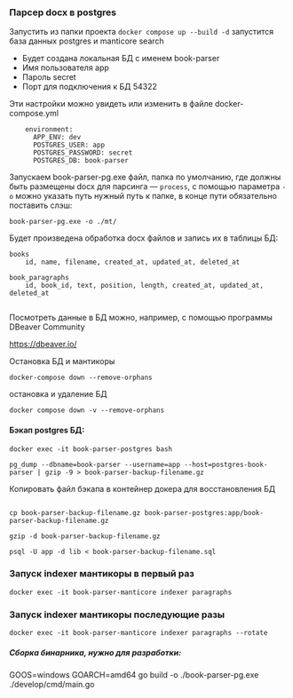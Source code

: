 ### Парсер docx в postgres

Запустить из папки проекта `docker compose up --build -d`
запустится база данных postgres и manticore search

- Будет создана локальная БД с именем book-parser
- Имя пользователя app
- Пароль secret
- Порт для подключения к БД 54322

Эти настройки можно увидеть или изменить в файле docker-compose.yml
```
    environment:
      APP_ENV: dev
      POSTGRES_USER: app
      POSTGRES_PASSWORD: secret
      POSTGRES_DB: book-parser
```

Запускаем book-parser-pg.exe файл, папка по умолчанию, где должны быть размещены docx для парсинга — `process`, с помощью параметра `-o` можно указать путь нужный путь к папке, в конце пути обязательно поставить слэш:

`book-parser-pg.exe -o ./mt/`

Будет произведена обработка docx файлов и запись их в таблицы БД:
```
books
    id, name, filename, created_at, updated_at, deleted_at

book_paragraphs
    id, book_id, text, position, length, created_at, updated_at, deleted_at
    
```

Посмотреть данные в БД можно, например, с помощью программы DBeaver Community

https://dbeaver.io/

Остановка БД и мантикоры

`docker-compose down --remove-orphans`

остановка и удаление БД

`docker compose down -v --remove-orphans`


#### Бэкап postgres БД:
```
docker exec -it book-parser-postgres bash

pg_dump --dbname=book-parser --username=app --host=postgres-book-parser | gzip -9 > book-parser-backup-filename.gz

```

Копировать файл бэкапа в контейнер докера для восстановления БД
```

cp book-parser-backup-filename.gz book-parser-postgres:app/book-parser-backup-filename.gz

gzip -d book-parser-backup-filename.gz

psql -U app -d lib < book-parser-backup-filename.sql

```

### Запуск indexer мантикоры в первый раз

```
docker exec -it book-parser-manticore indexer paragraphs
```

### Запуск indexer мантикоры последующие разы 

```
docker exec -it book-parser-manticore indexer paragraphs --rotate
```

##### Сборка бинарника, нужно для разработки:

GOOS=windows GOARCH=amd64 go build -o ./book-parser-pg.exe ./develop/cmd/main.go
